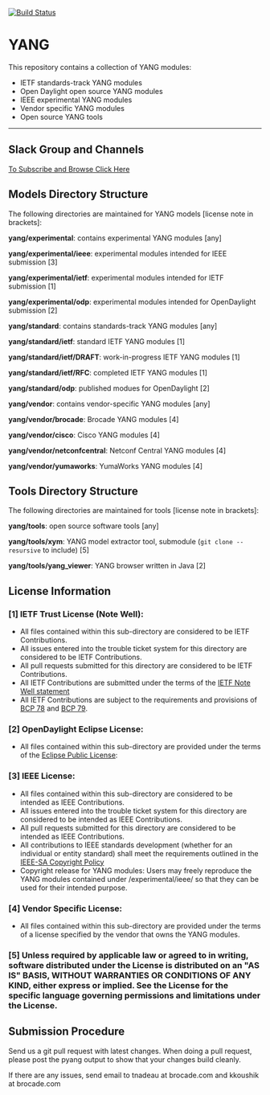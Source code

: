 [![Build Status](https://travis-ci.org/YangModels/yang.svg)](https://travis-ci.org/YangModels/yang)

YANG
=====

This repository contains a collection of YANG modules:

  * IETF standards-track YANG modules
  * Open Daylight open source YANG modules
  * IEEE experimental YANG modules
  * Vendor specific YANG modules
  * Open source YANG tools

***
## Slack Group and Channels
 [To Subscribe and Browse Click Here](https://yangmodels.slack.com)

## Models Directory Structure

The following directories are maintained for YANG models [license note in brackets]:

  **yang/experimental**: contains experimental YANG modules [any]

  **yang/experimental/ieee**: experimental modules intended for IEEE submission [3]

  **yang/experimental/ietf**: experimental modules intended for IETF submission [1]

  **yang/experimental/odp**: experimental modules intended for OpenDaylight submission [2]

  **yang/standard**: contains standards-track YANG modules [any]

  **yang/standard/ietf**: standard IETF YANG modules [1]

  **yang/standard/ietf/DRAFT**: work-in-progress IETF YANG modules [1]

  **yang/standard/ietf/RFC**: completed IETF YANG modules [1]

  **yang/standard/odp**: published modues for OpenDaylight [2]


  **yang/vendor**: contains vendor-specific YANG modules [any]

  **yang/vendor/brocade**: Brocade YANG modules [4]
  
  **yang/vendor/cisco**: Cisco YANG modules [4] 

  **yang/vendor/netconfcentral**: Netconf Central YANG modules [4]

  **yang/vendor/yumaworks**: YumaWorks YANG modules [4]

## Tools Directory Structure

The following directories are maintained for tools [license note in brackets]:

  **yang/tools**: open source software tools [any]

  **yang/tools/xym**: YANG model extractor tool, submodule (```git clone --resursive``` to include) [5]

  **yang/tools/yang_viewer**: YANG browser written in Java [2]


## License Information

### [1] IETF Trust License  (Note Well):

   * All files contained within this sub-directory are considered to be IETF Contributions.
   * All issues entered into the trouble ticket system for this directory are considered to be IETF Contributions.
   * All pull requests submitted for this directory are considered to be IETF Contributions.
   * All IETF Contributions are submitted under the terms of the [IETF Note Well statement](http://www.ietf.org/about/note-well.html)
   * All IETF Contributions are subject to the requirements and provisions of [BCP 78](http://tools.ietf.org/rfc/bcp/bcp78.txt) and [BCP 79](http://tools.ietf.org/rfc/bcp/bcp79.txt).

### [2] OpenDaylight Eclipse License:

   * All files contained within this sub-directory are provided under the terms of the [Eclipse Public License](https://www.eclipse.org/legal/epl-v10.html):

### [3] IEEE License:

   * All files contained within this sub-directory are considered to be intended as IEEE Contributions.
   * All issues entered into the trouble ticket system for this directory are considered to be intended as IEEE Contributions.
   * All pull requests submitted for this directory are considered to be intended as IEEE Contributions.
   * All contributions to IEEE standards development (whether for an individual or entity standard) shall meet the requirements outlined in the [IEEE-SA Copyright Policy](https://standards.ieee.org/develop/policies/bylaws/sect6-7.html#7)
   * Copyright release for YANG modules: Users may freely reproduce the YANG modules contained under /experimental/ieee/ so that they can be used for their intended purpose.

### [4]  Vendor Specific License:

  * All files contained within this sub-directory are provided under the terms of a license specified by the vendor that owns the YANG modules.

### [5] Unless required by applicable law or agreed to in writing, software distributed under the License is distributed on an "AS IS" BASIS, WITHOUT WARRANTIES OR CONDITIONS OF ANY KIND, either express or implied. See the License for the specific language governing permissions and limitations under the License.


## Submission Procedure

Send us a git pull request with latest changes. When doing a pull request, please post the pyang output to show that your changes build cleanly.

If there are any issues, send email to tnadeau at brocade.com and kkoushik at brocade.com
